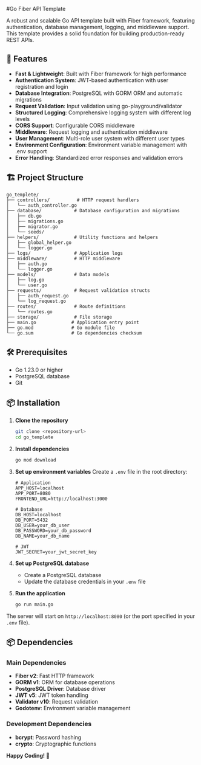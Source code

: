 #Go Fiber API Template

A robust and scalable Go API template built with Fiber framework, featuring authentication, database management, logging, and middleware support. This template provides a solid foundation for building production-ready REST APIs.

## 🚀 Features

- **Fast & Lightweight**: Built with Fiber framework for high performance
- **Authentication System**: JWT-based authentication with user registration and login
- **Database Integration**: PostgreSQL with GORM ORM and automatic migrations
- **Request Validation**: Input validation using go-playground/validator
- **Structured Logging**: Comprehensive logging system with different log levels
- **CORS Support**: Configurable CORS middleware
- **Middleware**: Request logging and authentication middleware
- **User Management**: Multi-role user system with different user types
- **Environment Configuration**: Environment variable management with .env support
- **Error Handling**: Standardized error responses and validation errors

## 🏗️ Project Structure

```
go_templete/
├── controllers/          # HTTP request handlers
│   └── auth_controller.go
├── database/            # Database configuration and migrations
│   ├── db.go
│   ├── migrations.go
│   ├── migrator.go
│   └── seeds/
├── helpers/             # Utility functions and helpers
│   ├── global_helper.go
│   └── logger.go
├── logs/                # Application logs
├── middleware/          # HTTP middleware
│   ├── auth.go
│   └── logger.go
├── models/              # Data models
│   ├── log.go
│   └── user.go
├── requests/            # Request validation structs
│   ├── auth_request.go
│   └── log_request.go
├── routes/              # Route definitions
│   └── routes.go
├── storage/             # File storage
├── main.go             # Application entry point
├── go.mod              # Go module file
└── go.sum              # Go dependencies checksum
```

## 🛠️ Prerequisites

- Go 1.23.0 or higher
- PostgreSQL database
- Git

## 📦 Installation

1. **Clone the repository**
   ```bash
   git clone <repository-url>
   cd go_templete
   ```

2. **Install dependencies**
   ```bash
   go mod download
   ```

3. **Set up environment variables**
   Create a `.env` file in the root directory:
   ```env
   # Application
   APP_HOST=localhost
   APP_PORT=8080
   FRONTEND_URL=http://localhost:3000

   # Database
   DB_HOST=localhost
   DB_PORT=5432
   DB_USER=your_db_user
   DB_PASSWORD=your_db_password
   DB_NAME=your_db_name

   # JWT
   JWT_SECRET=your_jwt_secret_key
   ```

4. **Set up PostgreSQL database**
   - Create a PostgreSQL database
   - Update the database credentials in your `.env` file

5. **Run the application**
   ```bash
   go run main.go
   ```

The server will start on `http://localhost:8080` (or the port specified in your `.env` file).

## 📦 Dependencies

### Main Dependencies
- **Fiber v2**: Fast HTTP framework
- **GORM v1**: ORM for database operations
- **PostgreSQL Driver**: Database driver
- **JWT v5**: JWT token handling
- **Validator v10**: Request validation
- **Godotenv**: Environment variable management

### Development Dependencies
- **bcrypt**: Password hashing
- **crypto**: Cryptographic functions

**Happy Coding! 🎉**
